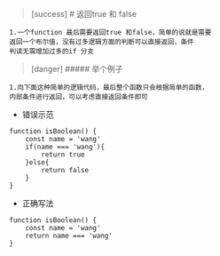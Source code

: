 >[success] # 返回true 和 false
~~~
1.一个function 最后需要返回true 和false，简单的说就是需要
返回一个布尔值，没有过多逻辑方面的判断可以直接返回，条件
判读无需增加过多的if 分支
~~~
>[danger] ##### 举个例子
~~~
1.向下面这种简单的逻辑代码，最后整个函数只会根据简单的函数，
内部条件进行返回，可以考虑直接返回条件即可
~~~
* 错误示范
~~~
function isBoolean() {
    const name = 'wang'
    if(name === 'wang'){
        return true
    }else{
        return false
    }
}
~~~
* 正确写法
~~~
function isBoolean() {
    const name = 'wang'
    return name === 'wang'
}
~~~
